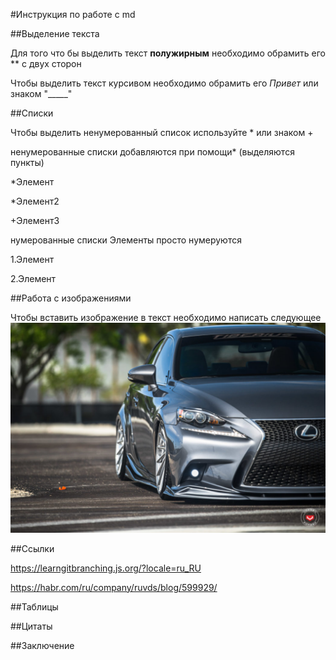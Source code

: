 #Инструкция по работе с md

##Выделение текста

Для того что бы выделить текст **полужирным** необходимо обрамить его ** с двух сторон  

Чтобы выделить текст курсивом необходимо обрамить его *Привет*
или знаком "_____"

##Списки

Чтобы выделить ненумерованный список используйте * или знаком +

ненумерованные списки добавляются при помощи* 
(выделяются пункты)

*Элемент

*Элемент2

+Элемент3

нумерованные списки Элементы просто нумеруются

1.Элемент

2.Элемент

##Работа с изображениями

Чтобы вставить изображение в текст необходимо написать следующее ![привет](Lexus_IS_VPS-305T_dd673b38-1047x698.jpg)

##Ссылки


https://learngitbranching.js.org/?locale=ru_RU

https://habr.com/ru/company/ruvds/blog/599929/

##Таблицы

##Цитаты

##Заключение
